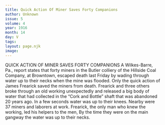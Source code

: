 ```yaml
---
title: Quick Action Of Miner Saves Forty Companions
author: Unknown
issue: 5
volume: 4
year: 1916
month: 14
day: V
tags:
layout: page.njk
image:
---
```

QUICK ACTION OF MINER SAVES FORTY COMPANIONS      A Wilkes-Barre, Pa., report states that forty miners in the Butler colliery of the Hillside Coal Company, at Browntown, escaped death last Friday by wading through water up to their necks when the mine was flooded. Only the quick action of James Frearick saved the miners from death.       Frearick and three others broke through an old working unexpectedly and released a big body of water that had collected in the “Cork and Bottle” shaft that was abandoned 20 years ago. In a few seconds water was up to their knees. Nearby were 37 miners and laborers at work. Frearick, the only man who knew the working, led his helpers to the men, By the time they were on the main gangway the water was up to their necks. 
